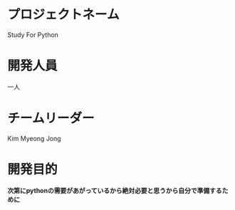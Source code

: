  プロジェクトネーム
 =============

Study For Python

 開発人員
 =============

一人 


チームリーダー
 =============
 
 Kim Myeong Jong
 
 
開発目的
 =============
 
**次第にpythonの需要があがっているから絶対必要と思うから自分で準備するために**
 
